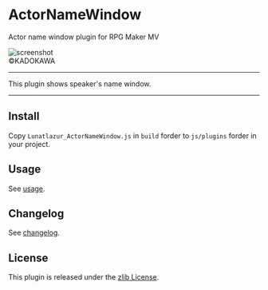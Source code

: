 # ActorNameWindow
Actor name window plugin for RPG Maker MV

![screenshot]  
©KADOKAWA

---

This plugin shows speaker's name window.

---

## Install
Copy `Lunatlazur_ActorNameWindow.js` in `build` forder to `js/plugins` forder in your project.

## Usage
See [usage].

## Changelog
See [changelog].

## License
This plugin is released under the [zlib License].

[screenshot]: img/screenshot1.jpg
[usage]: doc/USAGE.en.md
[changelog]: doc/CHANGELOG.en.md
[zlib license]: LISENCE.md
